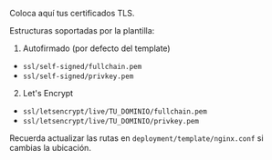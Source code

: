 Coloca aquí tus certificados TLS.

Estructuras soportadas por la plantilla:

1) Autofirmado (por defecto del template)
- `ssl/self-signed/fullchain.pem`
- `ssl/self-signed/privkey.pem`

2) Let's Encrypt
- `ssl/letsencrypt/live/TU_DOMINIO/fullchain.pem`
- `ssl/letsencrypt/live/TU_DOMINIO/privkey.pem`

Recuerda actualizar las rutas en `deployment/template/nginx.conf` si cambias la ubicación.


